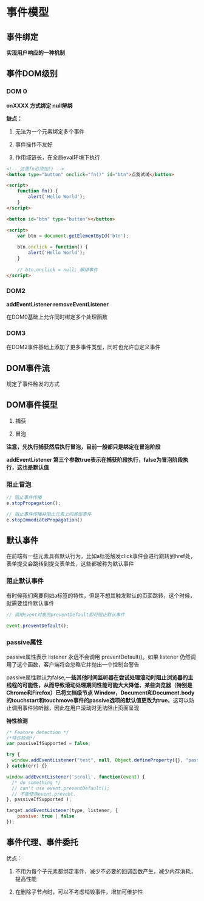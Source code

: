 # 事件模型

## 事件绑定

**实现用户响应的一种机制**

## 事件DOM级别

### DOM 0

**onXXXX 方式绑定 null解绑**

**缺点：**

1. 无法为一个元素绑定多个事件

2. 事件操作不友好

3. 作用域链长，在全局eval环境下执行
```html
<!-- 这里fn必须加() -->
<button type="button" onclick="fn()" id="btn">点我试试</button>

<script>
    function fn() {
        alert('Hello World');
    }
</script>
```
```html
<button id="btn" type="button"></button>

<script>
    var btn = document.getElementById('btn');
    
    btn.onclick = function() {
        alert('Hello World');
    }
    
    // btn.onclick = null; 解绑事件 
</script>
```
### DOM2

**addEventListener removeEventListener**

在DOM0基础上允许同时绑定多个处理函数

### DOM3

在DOM2事件基础上添加了更多事件类型，同时也允许自定义事件


## DOM事件流

规定了事件触发的方式

## DOM事件模型

1. 捕获

2. 冒泡

**注意，先执行捕获然后执行冒泡，目前一般都只是绑定在冒泡阶段**

**addEventListener 第三个参数true表示在捕获阶段执行，false为冒泡阶段执行，这也是默认值**

### 阻止冒泡

```js
// 阻止事件传播
e.stopPropagation();

// 阻止事件传播并阻止元素上同类型事件
e.stopImmediatePropagation()
```

## 默认事件

在前端有一些元素具有默认行为，比如a标签触发click事件会进行跳转到href处，表单提交会跳转到提交表单处，这些都被称为默认事件

### 阻止默认事件

有时候我们需要例如a标签的特性，但是不想其触发默认的页面跳转，这个时候，就需要组件默认事件

```js
// 调用event对象的preventDefault即可阻止默认事件

event.preventDefault();
```

### passive属性

passive属性表示 listener 永远不会调用 preventDefault()。如果 listener 仍然调用了这个函数，客户端将会忽略它并抛出一个控制台警告

passive属性默认为false,**一些其他时间监听器在尝试处理滚动时阻止浏览器的主线程的可能性，从而导致滚动处理期间性能可能大大降低**，**某些浏览器（特别是Chrome和Firefox）已将文档级节点 Window，Document和Document.body的touchstart和touchmove事件的passive选项的默认值更改为true**。这可以防止调用事件监听器，因此在用户滚动时无法阻止页面呈现


**特性检测**

```js
/* Feature detection */
/*特诊检测*/
var passiveIfSupported = false;

try {
  window.addEventListener("test", null, Object.defineProperty({}, "passive", { get: function() { passiveIfSupported = { passive: true }; } }));
} catch(err) {}

window.addEventListener('scroll', function(event) {
  /* do something */
  // can't use event.preventDefault();
  // 不能使用event.prevebt.
}, passiveIfSupported );
```

```js
target.addEventListener(type, listener, {
    passive: true | false
});
```

## 事件代理、事件委托

优点：

1. 不用为每个子元素都绑定事件，减少不必要的回调函数产生，减少内存消耗，提高性能

2. 在删除子节点时，可以不考虑销毁事件，增加可维护性

